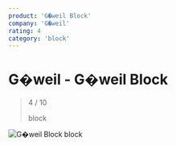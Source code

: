 ```yaml
---
product: 'G�weil Block'
company: 'G�weil'
rating: 4
category: 'block'
---
```


# G�weil - G�weil Block
>
> 4 / 10
>
> block

![G�weil Block](./assets/g�weil-g�weil-block-63211330-ca72-4931-b9b9-4dd96486c533.jpg)
block

